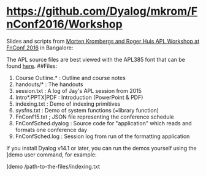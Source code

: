 https://github.com/Dyalog/mkrom/FnConf2016/Workshop
==================================================

Slides and scripts from [Morten Krombergs and Roger Huis APL Workshop at FnConf 2016](https://confengine.com/functional-conf-2016/proposal/3149/array-oriented-functional-programming-with-dyalog) in Bangalore:

The APL source files are best viewed with the APL385 font that can be found [here](http://www.dyalog.com/apl-font-keyboard.htm).
##Files:
1. Course Outline.*     : Outline and course notes
2. handouts/*           : The handouts
3. session.txt          : A log of Jay's APL session from 2015
4. Intro*.PPTX|PDF      : Introduction (PowerPoint & PDF) 
5. indexing.txt         : Demo of indexing primitives
6. sysfns.txt           : Demo of system functions (=library function)
7. FnConf15.txt         ; JSON file representing the conference schedule
8. FnConfSched.dyalog   : Source code for "application" which reads and formats one conference day
9. FnConfSched.log      : Session log from run of the formatting application

If you install Dyalog v14.1 or later, you can run the demos yourself using the ]demo user command, for example:

]demo /path-to-the-files/indexing.txt

